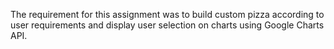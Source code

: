 The requirement for this assignment was to build custom pizza according to user requirements and display user selection on charts using Google Charts API.
